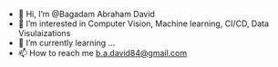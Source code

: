 - 👋 Hi, I’m @Bagadam Abraham David
- 👀 I’m interested in Computer Vision, Machine learning, CI/CD, Data Visulaizations
- 🌱 I’m currently learning ...
- 📫 How to reach me b.a.david84@gmail.com

<!---
BagadamAbrahamDavid/BagadamAbrahamDavid is a ✨ special ✨ repository because its `README.md` (this file) appears on your GitHub profile.
You can click the Preview link to take a look at your changes.
--->

